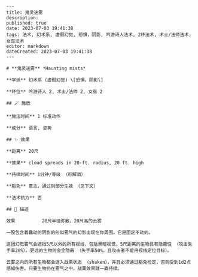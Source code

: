
    ---
    title: 鬼灵迷雾
    description: 
    published: true
    date: 2023-07-03 19:41:38
    tags: 法术, 幻术系, 虚假幻觉, 恐惧，阴影, 吟游诗人法术, 2环法术, 术士/法师法术, 女巫法术
    editor: markdown
    dateCreated: 2023-07-03 19:41:38
    ---

    # **鬼灵迷雾** *Haunting mists*

    **学派** 幻术系 (虚假幻觉) \[恐惧，阴影\] 

    **环位** 吟游诗人 2, 术士/法师 2, 女巫 2

    ## 🪄 施放

    **施法时间** 1 标准动作

    **成分** 语言, 姿势

    ## ✨ 效果  

    **距离** 20尺 

    **效果** cloud spreads in 20-ft. radius, 20 ft. high 

    **持续时间** 1分钟/等级 （可解消） 

    **豁免** 意志，通过则部分生效 （见下文）

    **法术抗力** 否

    ## 📖 描述

    效果          20尺半径弥散、20尺高的云雾

    一股包含着蠢动的阴影的形似雾气的幻影出现在你周围。它是固定不动的。

    这团幻觉雾气会遮挡5尺以外的所有视线，包括黑暗视觉。5尺距离的生物具有隐蔽性 （攻击失手率20%）。更远的生物则会全隐蔽 （失手率50%，且攻击者不能用视线定位目标）。

    云雾之内的所有生物都会进入战栗状态 （shaken），并且必须通过豁免检定，否则受到1d2点感知伤害。只要生物扔在雾气之中，战栗效果就一直持续。
    